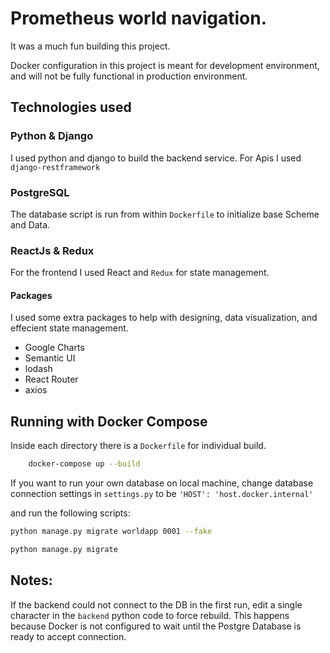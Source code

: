 # Prometheus world navigation.

It was a much fun building this project.

Docker configuration in this project is meant for development environment, and will not be fully functional in production environment.

## Technologies used

### Python & Django
I used python and django to build the backend service.
For Apis I used `django-restframework`

### PostgreSQL

The database script is run from within `Dockerfile` to initialize base Scheme and Data.

### ReactJs & Redux

For the frontend I used React and `Redux` for state management.
#### Packages
I used some extra packages to help with designing, data visualization, and effecient state management.
- Google Charts
- Semantic UI
- lodash
- React Router
- axios

## Running with Docker Compose
Inside each directory there is a `Dockerfile` for individual build.

```bash
    docker-compose up --build
```

If you want to run your own database on local machine, change database connection settings in `settings.py` to be `'HOST': 'host.docker.internal'`

and run the following scripts:

```bash
python manage.py migrate worldapp 0001 --fake

python manage.py migrate

```

## Notes:
If the backend could not connect to the DB in the first run, edit a single character in the `backend` python code to force rebuild. This happens because Docker is not configured to wait until the Postgre Database is ready to accept connection.